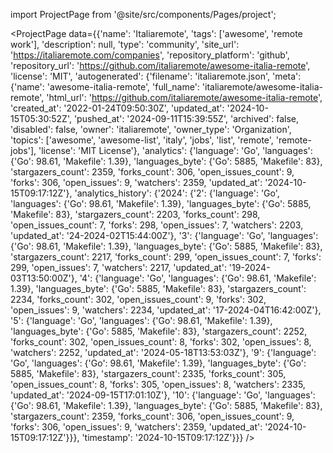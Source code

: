 
import ProjectPage from '@site/src/components/Pages/project';

<ProjectPage
    data={{'name': 'Italiaremote', 'tags': ['awesome', 'remote work'], 'description': null, 'type': 'community', 'site_url': 'https://italiaremote.com/companies', 'repository_platform': 'github', 'repository_url': 'https://github.com/italiaremote/awesome-italia-remote', 'license': 'MIT', 'autogenerated': {'filename': 'italiaremote.json', 'meta': {'name': 'awesome-italia-remote', 'full_name': 'italiaremote/awesome-italia-remote', 'html_url': 'https://github.com/italiaremote/awesome-italia-remote', 'created_at': '2022-01-24T09:50:30Z', 'updated_at': '2024-10-15T05:30:52Z', 'pushed_at': '2024-09-11T15:39:55Z', 'archived': false, 'disabled': false, 'owner': 'italiaremote', 'owner_type': 'Organization', 'topics': ['awesome', 'awesome-list', 'italy', 'jobs', 'list', 'remote', 'remote-jobs'], 'license': 'MIT License'}, 'analytics': {'language': 'Go', 'languages': {'Go': 98.61, 'Makefile': 1.39}, 'languages_byte': {'Go': 5885, 'Makefile': 83}, 'stargazers_count': 2359, 'forks_count': 306, 'open_issues_count': 9, 'forks': 306, 'open_issues': 9, 'watchers': 2359, 'updated_at': '2024-10-15T09:17:12Z'}, 'analytics_history': {'2024': {'2': {'language': 'Go', 'languages': {'Go': 98.61, 'Makefile': 1.39}, 'languages_byte': {'Go': 5885, 'Makefile': 83}, 'stargazers_count': 2203, 'forks_count': 298, 'open_issues_count': 7, 'forks': 298, 'open_issues': 7, 'watchers': 2203, 'updated_at': '24-2024-02T15:44:00Z'}, '3': {'language': 'Go', 'languages': {'Go': 98.61, 'Makefile': 1.39}, 'languages_byte': {'Go': 5885, 'Makefile': 83}, 'stargazers_count': 2217, 'forks_count': 299, 'open_issues_count': 7, 'forks': 299, 'open_issues': 7, 'watchers': 2217, 'updated_at': '19-2024-03T13:50:00Z'}, '4': {'language': 'Go', 'languages': {'Go': 98.61, 'Makefile': 1.39}, 'languages_byte': {'Go': 5885, 'Makefile': 83}, 'stargazers_count': 2234, 'forks_count': 302, 'open_issues_count': 9, 'forks': 302, 'open_issues': 9, 'watchers': 2234, 'updated_at': '17-2024-04T16:42:00Z'}, '5': {'language': 'Go', 'languages': {'Go': 98.61, 'Makefile': 1.39}, 'languages_byte': {'Go': 5885, 'Makefile': 83}, 'stargazers_count': 2252, 'forks_count': 302, 'open_issues_count': 8, 'forks': 302, 'open_issues': 8, 'watchers': 2252, 'updated_at': '2024-05-18T13:53:03Z'}, '9': {'language': 'Go', 'languages': {'Go': 98.61, 'Makefile': 1.39}, 'languages_byte': {'Go': 5885, 'Makefile': 83}, 'stargazers_count': 2335, 'forks_count': 305, 'open_issues_count': 8, 'forks': 305, 'open_issues': 8, 'watchers': 2335, 'updated_at': '2024-09-15T17:01:10Z'}, '10': {'language': 'Go', 'languages': {'Go': 98.61, 'Makefile': 1.39}, 'languages_byte': {'Go': 5885, 'Makefile': 83}, 'stargazers_count': 2359, 'forks_count': 306, 'open_issues_count': 9, 'forks': 306, 'open_issues': 9, 'watchers': 2359, 'updated_at': '2024-10-15T09:17:12Z'}}}, 'timestamp': '2024-10-15T09:17:12Z'}}}
/>
